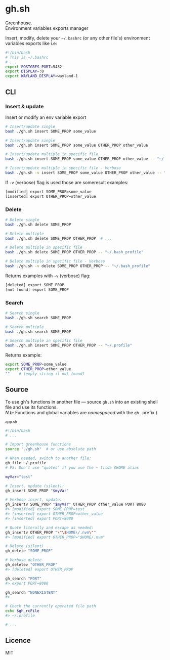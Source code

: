 # gh.sh
Greenhouse.  
Environment variables exports manager

Insert, modify, delete your `~/.bashrc` (or any other file's) environment variables exports like i.e:

```sh
#!/bin/bash
# This is ~/.bashrc
# ...
export POSTGRES_PORT=5432
export DISPLAY=:0
export WAYLAND_DISPLAY=wayland-1
```

## CLI

### Insert &amp; update

Insert or modify an env variable export

```sh
# Insert/update single
bash ./gh.sh insert SOME_PROP some_value

# Insert/update single 
bash ./gh.sh insert SOME_PROP some_value OTHER_PROP other_value 

# Insert/update multiple in specific file
bash ./gh.sh insert SOME_PROP some_value OTHER_PROP other_value -- "~/.profile"

# Insert/update multiple in specific file - Verbose
bash ./gh.sh -v insert SOME_PROP some_value OTHER_PROP other_value -- "~/.profile"
```

If `-v` (verbose) flag is used those are someresult examples:

```sh
[modified] export SOME_PROP=some_value
[inserted] export OTHER_PROP=other_value
```

### Delete

```sh
# Delete single
bash ./gh.sh delete SOME_PROP

# Delete multiple
bash ./gh.sh delete SOME_PROP OTHER_PROP  # ...

# Delete multiple in specific file
bash ./gh.sh delete SOME_PROP OTHER_PROP -- "~/.bash_profile"

# Delete multiple in specific file - Verbose
bash ./gh.sh -v delete SOME_PROP OTHER_PROP -- "~/.bash_profile"
```

Returns examples with `-v` (verbose) flag:

```sh
[deleted] export SOME_PROP
[not found] export SOME_PROP
```

### Search

```sh
# Search single
bash ./gh.sh search SOME_PROP

# Search multiple
bash ./gh.sh search SOME_PROP 

# Search multiple in specific file
bash ./gh.sh insert SOME_PROP OTHER_PROP -- "~/.profile"
```

Returns example:

```sh
export SOME_PROP=some_value
export OTHER_PROP=other_value
""    # (empty string if not found)
```

## Source

To use gh's functions in another file — source `gh.sh` into an existing shell file and use its functions.  
*N.b:* Functions and global variables are *namespaced* with the `gh_` prefix.)

<sub>app.sh</sub>

```sh
#!/bin/bash
# ...

# Import greenhouse functions
source "./gh.sh"  # or use absolute path

# When needed, switch to another file:
gh_file ~/.profile
# PS: Don't use "quotes" if you use the ~ tilda $HOME alias

myVar="test"

# Insert, update (silent):
gh_insert SOME_PROP "$myVar"

# Verbose insert, update:
gh_insertv SOME_PROP "$myVar" OTHER_PROP other_value PORT 8080
#> [modified] export SOME_PROP=test
#> [inserted] export OTHER_PROP=other_value
#> [inserted] export PORT=8080

# Quote literally and escape as needed:
gh_insertv OTHER_PROP "\"\$HOME\/.nvm\""
#> [modified] export OTHER_PROP="$HOME/.nvm"

# Delete (silent)
gh_delete "SOME_PROP"

# Verbose delete
gh_deletev "OTHER_PROP"
#> [deleted] export OTHER_PROP

gh_search "PORT"
#> export PORT=8080

gh_search "NONEXISTENT"
#>

# Check the currently operated file path
echo $gh_rcFile 
#> ~/.profile

# ...
```

## Licence

MIT
